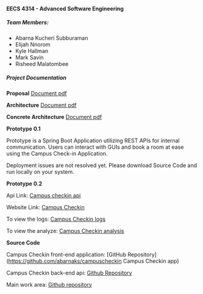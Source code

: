 

#### EECS 4314 - Advanced Software Engineering

##### **Team Members:**

   - Abarna Kucheri Subburaman
   - Elijah Nnorom
   - Kyle Hallman
   - Mark Savin
   - Risheed Malatombee


##### **Project Documentation**

**Proposal** [Document pdf](https://drive.google.com/file/d/10F0FFozyUxgNffo6z10Dk3jyJlc9AnHY/view?usp=sharing "Proposal document")

**Architecture** [Document pdf](https://drive.google.com/file/d/1jgQFd4eAiWMSj1cX76e2AYPBYMP_Su3K/view?usp=sharing "Architecture document")

**Concrete Architecture** [Document pdf](https://drive.google.com/file/d/1BOo_RWXfky3U-1aE1bFU3d10FpSjBPGd/view?usp=sharing "Concrete Architecture document")

**Prototype 0.1** 

Prototype is a Spring Boot Application utilizing REST APIs for internal communication. Users can interact with GUIs and book a room at ease using the Campus Check-in Application. 

Deployment issues are not resolved yet. Please download Source Code and run locally on your system.


**Prototype 0.2**

Api Link: [Campus checkin api](https://campuscheckin.herokuapp.com/)

Website Link: [Campus Checkin](https://campuscheckin2021-165t2w2fs.vercel.app/)

To view the logs: [Campus Checkin logs](https://campuscheckin2021-165t2w2fs.vercel.app/logs)

To view the analyze: [Campus Checkin analysis](https://campuscheckin2021-165t2w2fs.vercel.app/analyze)

**Source Code** 

Campus Checkin front-end application: [GitHub Repository](https://github.com/abarnaks/campuscheckin Campus Checkin app)

Campus Checkin back-end api: [Github Repository](https://github.com/abarnaks/checkinapi)


Main work area: [Github repository](https://github.com/abarnaks/4314 "Campus Checkin repository")


